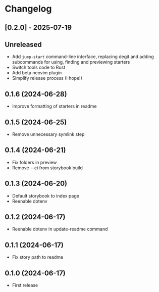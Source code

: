 # Changelog

## [0.2.0] - 2025-07-19

## Unreleased

- Add `jump-start` command-line interface, replacing degit and adding subcommands for using, finding and previewing starters
- Switch tools code to Rust
- Add beta neovim plugin
- Simplify release process (I hope!)

## 0.1.6 (2024-06-28)

- Improve formatting of starters in readme

## 0.1.5 (2024-06-25)

- Remove unnecessary symlink step

## 0.1.4 (2024-06-21)

- Fix folders in preview
- Remove --ci from storybook build

## 0.1.3 (2024-06-20)

- Default storybook to index page
- Reenable dotenv

## 0.1.2 (2024-06-17)

- Reenable dotenv in update-readme command

## 0.1.1 (2024-06-17)

- Fix story path to readme

## 0.1.0 (2024-06-17)

- First release
